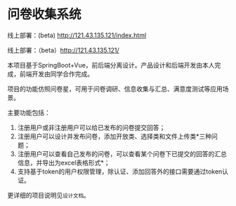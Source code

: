 # 问卷收集系统
线上部署：(beta)  http://121.43.135.121/index.html

线上部署：（beta）http://121.43.135.121/

本项目基于SpringBoot+Vue，前后端分离设计。产品设计和后端开发由本人完成，前端开发由同学合作完成。

项目的功能仿照问卷星，可用于问卷调研、信息收集与汇总、满意度测试等应用场景。

主要功能包括：

1. 注册用户或非注册用户可以给已发布的问卷提交回答；
2. 注册用户可以设计并发布问卷，添加开放类、选择类和文件上传类*三种问题；
3. 注册用户可以查看自己发布的问卷，可以查看某个问卷下已提交的回答的汇总信息，并导出为excel表格形式*；
4. 支持基于token的用户权限管理，除认证、添加回答外的接口需要通过token认证。

更详细的项目说明见`设计文档`。

